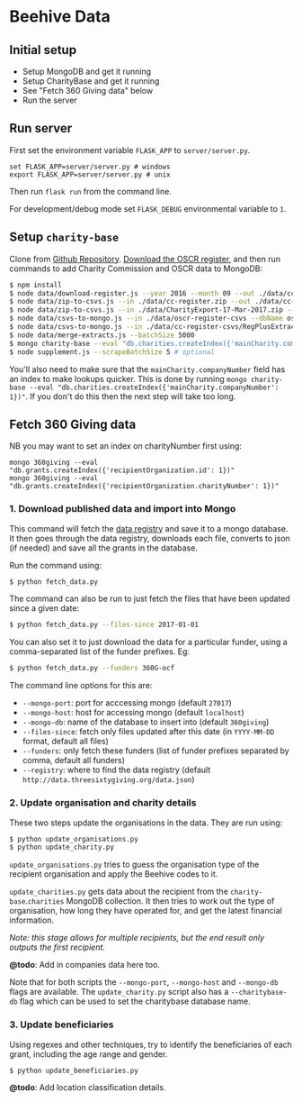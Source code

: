 Beehive Data
============

Initial setup
-------------

- Setup MongoDB and get it running
- Setup CharityBase and get it running
- See "Fetch 360 Giving data" below
- Run the server

Run server
----------

First set the environment variable `FLASK_APP` to `server/server.py`.

```
set FLASK_APP=server/server.py # windows
export FLASK_APP=server/server.py # unix
```

Then run `flask run` from the command line.

For development/debug mode set `FLASK_DEBUG` environmental variable to `1`.

Setup `charity-base`
--------------------

Clone from [Github Repository](https://github.com/tithebarn/charity-base).
[Download the OSCR register](http://www.oscr.org.uk/charities/search-scottish-charity-register/charity-register-download),
and then run commands to add Charity Commission and OSCR data to MongoDB:

```bash
$ npm install
$ node data/download-register.js --year 2016 --month 09 --out ./data/cc-register.zip
$ node data/zip-to-csvs.js --in ./data/cc-register.zip --out ./data/cc-register-csvs --type cc
$ node data/zip-to-csvs.js --in ./data/CharityExport-17-Mar-2017.zip --out ./data/oscr-register-csvs --type oscr
$ node data/csvs-to-mongo.js --in ./data/oscr-register-csvs --dbName oscr-register --type oscr
$ node data/csvs-to-mongo.js --in ./data/cc-register-csvs/RegPlusExtract_March_2017 --dbName cc-register --type cc
$ node data/merge-extracts.js --batchSize 5000
$ mongo charity-base --eval "db.charities.createIndex({'mainCharity.companyNumber': 1})" # create index on companyNumber
$ node supplement.js --scrapeBatchSize 5 # optional
```

You'll also need to make sure that the `mainCharity.companyNumber` field has an
index to make lookups quicker. This is done by running `mongo charity-base --eval "db.charities.createIndex({'mainCharity.companyNumber': 1})"`.
If you don't do this then the next step will take too long.


Fetch 360 Giving data
---------------------

NB you may want to set an index on charityNumber first using:

```
mongo 360giving --eval "db.grants.createIndex({'recipientOrganization.id': 1})"
mongo 360giving --eval "db.grants.createIndex({'recipientOrganization.charityNumber': 1})"
```

### 1. Download published data and import into Mongo

This command will fetch the [data registry](http://data.threesixtygiving.org/data.json)
and save it to a mongo database. It then goes through the data registry,
downloads each file, converts to json (if needed) and save all the grants in
the database.

Run the command using:

```bash
$ python fetch_data.py
```

The command can also be run to just fetch the files that have been updated since
a given date:

```bash
$ python fetch_data.py --files-since 2017-01-01
```

You can also set it to just download the data for a particular funder, using a
comma-separated list of the funder prefixes. Eg:

```bash
$ python fetch_data.py --funders 360G-ocf
```

The command line options for this are:

- `--mongo-port`: port for acccessing mongo (default `27017`)
- `--mongo-host`: host for accessing mongo (default `localhost`)
- `--mongo-db`: name of the database to insert into (default `360giving`)
- `--files-since`: fetch only files updated after this date (in `YYYY-MM-DD` format, default all files)
- `--funders`: only fetch these funders (list of funder prefixes separated by comma, default all funders)
- `--registry`: where to find the data registry (default `http://data.threesixtygiving.org/data.json`)

### 2. Update organisation and charity details

These two steps update the organisations in the data. They are run using:

```bash
$ python update_organisations.py
$ python update_charity.py
```

`update_organisations.py` tries to guess the organisation type of the recipient
organisation and apply the Beehive codes to it.

`update_charities.py` gets data about the recipient from the `charity-base`.`charities`
MongoDB collection. It then tries to work out the type of organisation, how long
they have operated for, and get the latest financial information.

_Note: this stage allows for multiple recipients, but the end result only
outputs the first recipient._

**@todo**: Add in companies data here too.

Note that for both scripts the `--mongo-port`, `--mongo-host` and `--mongo-db`
flags are available. The `update_charity.py` script also has a `--charitybase-db`
flag which can be used to set the charitybase database name.

### 3. Update beneficiaries

Using regexes and other techniques, try to identify the beneficiaries of each
grant, including the age range and gender.

```bash
$ python update_beneficiaries.py
```

**@todo**: Add location classification details.

